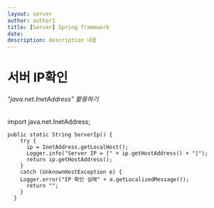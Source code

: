 ```yaml
---   
layout: server
author: author1  
title: [Server] Spring framework
date:
description: description 내용  
---  
```


# 서버 IP확인
###### "java.net.InetAddress" 활용하기

import java.net.InetAddress;


```
public static String ServerIp() {
    try {
      ip = InetAddress.getLocalHost();
      Logger.info("Server IP = [" + ip.getHostAddress() + "]");
      return ip.getHostAddress();
    }
    catch (UnknownHostException e) {
    Logger.error("IP 확인 실패" + e.getLocalizedMessage());
      return "";
    }
  }
```

